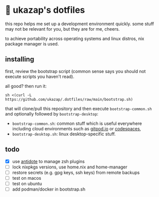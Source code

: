 # 🍜 ukazap's dotfiles

this repo helps me set up a development environment quickly. some stuff may not be relevant for you, but they are for me, cheers.

to achieve portability across operating systems and linux distros, nix package manager is used.

## installing

first, review the bootstrap script (common sense says you should not execute scripts you haven't read).

all good? then run it:

```shell
sh <(curl -L https://github.com/ukazap/.dotfiles/raw/main/bootstrap.sh)
```

that will clone/pull this repository and then execute `bootstrap-common.sh` and optionally followed by `bootstrap-desktop`:
  
  - `bootstrap-common.sh`: common stuff which is useful everywhere including cloud environments such as [gitpod.io](gitpod.io) or [codespaces](https://github.com/features/codespaces),
  - `bootstrap-desktop.sh`: linux desktop-specific stuff.

## todo

* [x] use [antidote](https://getantidote.github.io/) to manage zsh plugins
* [ ] lock nixpkgs versions, use home.nix and home-manager
* [ ] restore secrets (e.g. gpg keys, ssh keys) from remote backups
* [ ] test on macos
* [ ] test on ubuntu
* [ ] add podman/docker in bootstrap.sh